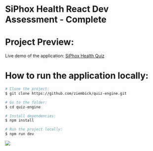 # SiPhox Health React Dev Assessment - Complete

# Project Preview:

Live demo of the application: [SiPhox Health Quiz](https://quiz-engine.vercel.app)

# How to run the application locally:

```bash
# Clone the project:
$ git clone https://github.com/ziembick/quiz-engine.git

# Go to the folder:
$ cd quiz-engine

# Install dependencies:
$ npm install

# Run the project locally:
$ npm run dev
```

<div>
	<a href="https://www.linkedin.com/in/pauloziembick/">
		<img src="https://img.shields.io/badge/-LinkedIn-%230077B5?style=for-the-badge&logo=linkedin&logoColor=white">
	</a>
</div>